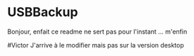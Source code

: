 # USBBackup
Bonjour,
enfait ce readme ne sert pas pour l'instant ... m'enfin

#Victor
J'arrive à le modifier mais pas sur la version desktop
